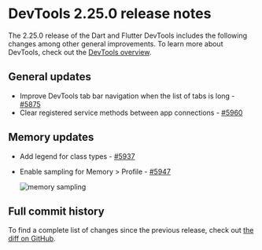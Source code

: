 # DevTools 2.25.0 release notes

The 2.25.0 release of the Dart and Flutter DevTools
includes the following changes among other general improvements.
To learn more about DevTools, check out the
[DevTools overview](https://docs.flutter.dev/tools/devtools/overview).

## General updates

- Improve DevTools tab bar navigation when the list of tabs is long -
  [#5875](https://github.com/flutter/devtools/pull/5875)
- Clear registered service methods between app connections -
  [#5960](https://github.com/flutter/devtools/pull/5960)

## Memory updates

- Add legend for class types -
  [#5937](https://github.com/flutter/devtools/pull/5937)
- Enable sampling for Memory > Profile -
  [#5947](https://github.com/flutter/devtools/pull/5947)

  ![memory sampling]({{site.url}}/tools/devtools/release-notes/images-2.25.0/memory.png "memory_sampling")

## Full commit history

To find a complete list of changes since the previous release,
check out
[the diff on GitHub](https://github.com/flutter/devtools/compare/v2.24.0...v2.25.0).
